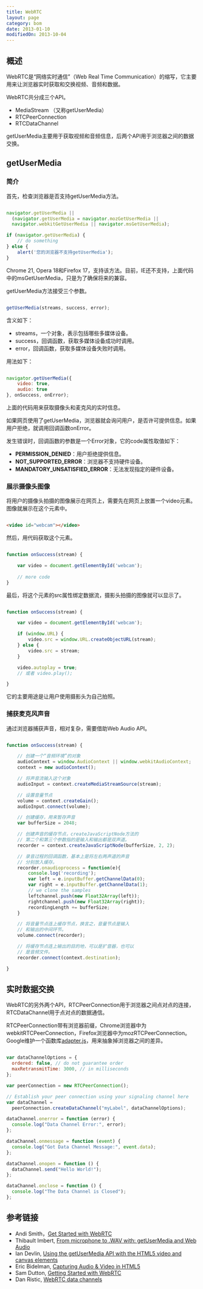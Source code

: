 ```yaml
---
title: WebRTC
layout: page
category: bom
date: 2013-01-10
modifiedOn: 2013-10-04
---
```


## 概述

WebRTC是“网络实时通信”（Web Real Time Communication）的缩写，它主要用来让浏览器实时获取和交换视频、音频和数据。

WebRTC共分成三个API。

- MediaStream （又称getUserMedia）
- RTCPeerConnection
- RTCDataChannel

getUserMedia主要用于获取视频和音频信息，后两个API用于浏览器之间的数据交换。

## getUserMedia

### 简介

首先，检查浏览器是否支持getUserMedia方法。

```javascript

navigator.getUserMedia ||
  (navigator.getUserMedia = navigator.mozGetUserMedia ||
  navigator.webkitGetUserMedia || navigator.msGetUserMedia);

if (navigator.getUserMedia) {
    // do something
} else {
    alert('您的浏览器不支持getUserMedia');
}

```

Chrome 21, Opera 18和Firefox 17，支持该方法。目前，IE还不支持，上面代码中的msGetUserMedia，只是为了确保将来的兼容。

getUserMedia方法接受三个参数。

```javascript

getUserMedia(streams, success, error);

```

含义如下：

- streams，一个对象，表示包括哪些多媒体设备。
- success，回调函数，获取多媒体设备成功时调用。
- error，回调函数，获取多媒体设备失败时调用。

用法如下：

```javascript

navigator.getUserMedia({
    video: true, 
    audio: true
}, onSuccess, onError);

```

上面的代码用来获取摄像头和麦克风的实时信息。

如果网页使用了getUserMedia，浏览器就会询问用户，是否许可提供信息。如果用户拒绝，就调用回调函数onError。

发生错误时，回调函数的参数是一个Error对象，它的code属性取值如下：

- **PERMISSION_DENIED**：用户拒绝提供信息。
- **NOT_SUPPORTED_ERROR**：浏览器不支持硬件设备。
- **MANDATORY_UNSATISFIED_ERROR**：无法发现指定的硬件设备。

### 展示摄像头图像

将用户的摄像头拍摄的图像展示在网页上，需要先在网页上放置一个video元素。图像就展示在这个元素中。

```html

<video id="webcam"></video>

```

然后，用代码获取这个元素。

```javascript

function onSuccess(stream) {

    var video = document.getElementById('webcam');
 
    // more code 
}

```

最后，将这个元素的src属性绑定数据流，摄影头拍摄的图像就可以显示了。

```javascript

function onSuccess(stream) {

    var video = document.getElementById('webcam');

    if (window.URL) {
	    video.src = window.URL.createObjectURL(stream);
	} else {
		video.src = stream;
	}

	video.autoplay = true; 
	// 或者 video.play();

}

```

它的主要用途是让用户使用摄影头为自己拍照。

### 捕获麦克风声音

通过浏览器捕获声音，相对复杂，需要借助Web Audio API。

```javascript

function onSuccess(stream) {

	// 创建一个“音频环境”的对象
	audioContext = window.AudioContext || window.webkitAudioContext;
    context = new audioContext(); 

	// 将声音流输入这个对象
	audioInput = context.createMediaStreamSource(stream);

	// 设置音量节点
	volume = context.createGain();
	audioInput.connect(volume);

	// 创建缓存，用来暂存声音
	var bufferSize = 2048;

	// 创建声音的缓存节点，createJavaScriptNode方法的
	// 第二个和第三个参数指的是输入和输出都是双声道。
    recorder = context.createJavaScriptNode(bufferSize, 2, 2);

	// 录音过程的回调函数，基本上是将左右两声道的声音
	// 分别放入缓存。
	recorder.onaudioprocess = function(e){
        console.log('recording');
        var left = e.inputBuffer.getChannelData(0);
        var right = e.inputBuffer.getChannelData(1);
        // we clone the samples
        leftchannel.push(new Float32Array(left));
        rightchannel.push(new Float32Array(right));
        recordingLength += bufferSize;
    }

	// 将音量节点连上缓存节点，换言之，音量节点是输入
	// 和输出的中间环节。
	volume.connect(recorder);

	// 将缓存节点连上输出的目的地，可以是扩音器，也可以
	// 是音频文件。
    recorder.connect(context.destination); 

}

```

## 实时数据交换

WebRTC的另外两个API，RTCPeerConnection用于浏览器之间点对点的连接，RTCDataChannel用于点对点的数据通信。

RTCPeerConnection带有浏览器前缀，Chrome浏览器中为webkitRTCPeerConnection，Firefox浏览器中为mozRTCPeerConnection。Google维护一个函数库[adapter.js](https://apprtc.appspot.com/js/adapter.js)，用来抽象掉浏览器之间的差异。

```javascript

var dataChannelOptions = {
  ordered: false, // do not guarantee order
  maxRetransmitTime: 3000, // in milliseconds
};

var peerConnection = new RTCPeerConnection();

// Establish your peer connection using your signaling channel here
var dataChannel =
  peerConnection.createDataChannel("myLabel", dataChannelOptions);

dataChannel.onerror = function (error) {
  console.log("Data Channel Error:", error);
};

dataChannel.onmessage = function (event) {
  console.log("Got Data Channel Message:", event.data);
};

dataChannel.onopen = function () {
  dataChannel.send("Hello World!");
};

dataChannel.onclose = function () {
  console.log("The Data Channel is Closed");
};

```

## 参考链接

- Andi Smith，[Get Started with WebRTC](http://www.netmagazine.com/tutorials/get-started-webrtc)
- Thibault Imbert, [From microphone to .WAV with: getUserMedia and Web Audio](http://typedarray.org/from-microphone-to-wav-with-getusermedia-and-web-audio/)
- Ian Devlin, [Using the getUserMedia API with the HTML5 video and canvas elements](http://html5hub.com/using-the-getusermedia-api-with-the-html5-video-and-canvas-elements/#i.bz41ehmmhd3311)
- Eric Bidelman, [Capturing Audio & Video in HTML5](http://www.html5rocks.com/en/tutorials/getusermedia/intro/)
- Sam Dutton, [Getting Started with WebRTC](http://www.html5rocks.com/en/tutorials/webrtc/basics/)
- Dan Ristic, [WebRTC data channels](http://www.html5rocks.com/en/tutorials/webrtc/datachannels/)
